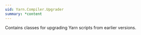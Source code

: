 ```yaml
---
uid: Yarn.Compiler.Upgrader
summary: *content
---
```

Contains classes for upgrading Yarn scripts from earlier versions.  